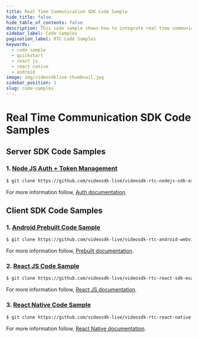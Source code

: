 ```yaml
---
title: Real Time Communication SDK Code Sample
hide_title: false
hide_table_of_contents: false
description: This code sample shows how to integrate real time communication in your application.
sidebar_label: Code Samples
pagination_label: RTC Code Samples
keywords:
  - code sample
  - quickstart
  - react js
  - react native
  - android
image: img/videosdklive-thumbnail.jpg
sidebar_position: 1
slug: code-samples
---
```


# Real Time Communication SDK Code Samples

## Server SDK Code Samples

### 1. [Node JS Auth + Token Management](https://github.com/videosdk-live/videosdk-rtc-nodejs-sdk-example)

```sh
$ git clone https://github.com/videosdk-live/videosdk-rtc-nodejs-sdk-example
```

For more information follow, [Auth documentation](/docs/realtime-communication/rest-api-reference/auth).

## Client SDK Code Samples

### 1. [Android Prebuilt Code Sample](https://github.com/videosdk-live/videosdk-rtc-android-webview-example)

```sh
$ git clone https://github.com/videosdk-live/videosdk-rtc-android-webview-example
```

For more information follow, [Prebuilt documentation](/docs/realtime-communication/sdk-reference/prebuilt-sdk-js/setup).

### 2. [React JS Code Sample](https://github.com/videosdk-live/videosdk-rtc-react-sdk-example)

```sh
$ git clone https://github.com/videosdk-live/videosdk-rtc-react-sdk-example
```

For more information follow, [React JS documentation](/docs/realtime-communication/sdk-reference/react-sdk/setup).

### 3. [React Native Code Sample](https://github.com/videosdk-live/videosdk-rtc-react-native-sdk-example)

```sh
$ git clone https://github.com/videosdk-live/videosdk-rtc-react-native-sdk-example
```

For more information follow, [React Native documentation](/docs/realtime-communication/sdk-reference/react-native-sdk/setup).

